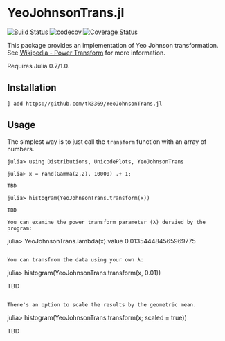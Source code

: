 # YeoJohnsonTrans.jl

[![Build Status](https://travis-ci.org/tk3369/YeoJohnsonTrans.jl.svg?branch=master)](https://travis-ci.org/tk3369/YeoJohnsonTrans.jl)
[![codecov](https://codecov.io/gh/tk3369/YeoJohnsonTrans.jl/branch/master/graph/badge.svg)](https://codecov.io/gh/tk3369/YeoJohnsonTrans.jl)
[![Coverage Status](https://coveralls.io/repos/github/tk3369/YeoJohnsonTrans.jl/badge.svg?branch=master)](https://coveralls.io/github/tk3369/YeoJohnsonTrans.jl?branch=master)

This package provides an implementation of Yeo Johnson transformation.
See [Wikipedia - Power Transform](https://en.wikipedia.org/wiki/Power_transform)
for more information.

Requires Julia 0.7/1.0.

## Installation

```
] add https://github.com/tk3369/YeoJohnsonTrans.jl
```

## Usage

The simplest way is to just call the `transform` function with an array of numbers.

```
julia> using Distributions, UnicodePlots, YeoJohnsonTrans

julia> x = rand(Gamma(2,2), 10000) .+ 1;

TBD

julia> histogram(YeoJohnsonTrans.transform(x))

TBD

You can examine the power transform parameter (λ) dervied by the program:
```
julia> YeoJohnsonTrans.lambda(x).value
0.013544484565969775
```

You can transfrom the data using your own λ:
```
julia> histogram(YeoJohnsonTrans.transform(x, 0.01))

TBD
```

There's an option to scale the results by the geometric mean.
```
julia> histogram(YeoJohnsonTrans.transform(x; scaled = true))

TBD
```
